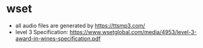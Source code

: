 # wset
* all audio files are generated by https://ttsmp3.com/
* level 3 Specification: https://www.wsetglobal.com/media/4953/level-3-award-in-wines-specification.pdf

